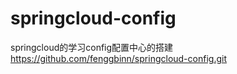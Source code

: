# springcloud-config
springcloud的学习config配置中心的搭建
https://github.com/fenggbinn/springcloud-config.git
